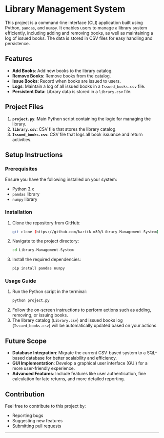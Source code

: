 # Library Management System

This project is a command-line interface (CLI) application built using Python, `pandas`, and `numpy`. It enables users to manage a library system efficiently, including adding and removing books, as well as maintaining a log of issued books. The data is stored in CSV files for easy handling and persistence.

## Features
- **Add Books**: Add new books to the library catalog.
- **Remove Books**: Remove books from the catalog.
- **Issue Books**: Record when books are issued to users.
- **Logs**: Maintain a log of all issued books in a `Issued_books.csv` file.
- **Persistent Data**: Library data is stored in a `library.csv` file.

## Project Files
1. **`project.py`**: Main Python script containing the logic for managing the library.
2. **`library.csv`**: CSV file that stores the library catalog.
3. **`Issued_books.csv`**: CSV file that logs all book issuance and return activities.

## Setup Instructions

### Prerequisites
Ensure you have the following installed on your system:
- Python 3.x
- `pandas` library
- `numpy` library

### Installation
1. Clone the repository from GitHub:
   ```bash
   git clone (https://github.com/kartik-m39/Library-Management-System)
   ```
2. Navigate to the project directory:
   ```bash
   cd Library-Management-System
   ```
3. Install the required dependencies:
   ```bash
   pip install pandas numpy
   ```

### Usage Guide
1. Run the Python script in the terminal:
   ```bash
   python project.py
   ```
2. Follow the on-screen instructions to perform actions such as adding, removing, or issuing books.
3. The library catalog (`Library.csv`) and issued books log (`Issued_books.csv`) will be automatically updated based on your actions.

## Future Scope
- **Database Integration**: Migrate the current CSV-based system to a SQL-based database for better scalability and efficiency.
- **GUI Implementation**: Develop a graphical user interface (GUI) for a more user-friendly experience.
- **Advanced Features**: Include features like user authentication, fine calculation for late returns, and more detailed reporting.

## Contribution
Feel free to contribute to this project by:
- Reporting bugs
- Suggesting new features
- Submitting pull requests

---

